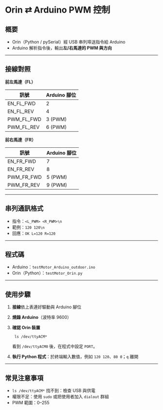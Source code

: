 # Orin ⇄ Arduino PWM 控制

## 概要
- Orin（Python / pySerial）經 USB 串列埠送指令給 Arduino
- Arduino 解析指令後，輸出**左/右馬達的 PWM 與方向**

---

## 接線對照

**前左馬達（FL）**

| 訊號       | Arduino 腳位 |
|------------|--------------|
| EN_FL_FWD  | 2            |
| EN_FL_REV  | 4            |
| PWM_FL_FWD | 3 (PWM)      |
| PWM_FL_REV | 6 (PWM)      |

**前右馬達（FR）**

| 訊號       | Arduino 腳位 |
|------------|--------------|
| EN_FR_FWD  | 7            |
| EN_FR_REV  | 8            |
| PWM_FR_FWD | 5 (PWM)      |
| PWM_FR_REV | 9 (PWM)      |

---

## 串列通訊格式
- 指令：`<L_PWM> <R_PWM>\n`
- 範例：`120 120\n`
- 回應：`OK L=120 R=120`

---

## 程式碼
- Arduino：`testMotor_Arduino_outdoor.ino`  
- Orin（Python）：`testMotor_Orin.py`

---

## 使用步驟
1. **接線**依上表連好驅動與 Arduino 腳位  
2. **燒錄 Arduino**（波特率 9600）  
3. **確認 Orin 裝置**
    
        ls /dev/ttyACM*
    
   看到 `/dev/ttyACM0` 後，在程式中設定 `PORT`。  
4. **執行 Python 程式**：於終端輸入數值，例如 `120 120`、`80 0`；`q` 離開

---

## 常見注意事項
- `ls /dev/ttyACM*` 找不到：檢查 USB 與供電
- 權限不足：使用 `sudo` 或把使用者加入 `dialout` 群組
- PWM 範圍：0–255

